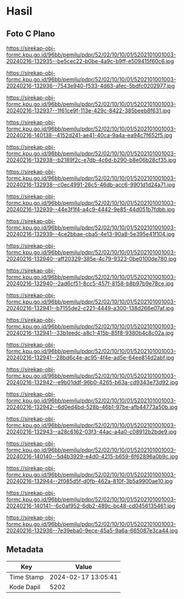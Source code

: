 # Hasil

## Foto C Plano

https://sirekap-obj-formc.kpu.go.id/96bb/pemilu/pdpr/52/02/10/10/01/5202101001003-20240216-132935--be5cec22-b0be-4a9c-b9ff-e509415f60c6.jpg

https://sirekap-obj-formc.kpu.go.id/96bb/pemilu/pdpr/52/02/10/10/01/5202101001003-20240216-132936--7543e940-f533-4d63-afec-5bdfc0202977.jpg

https://sirekap-obj-formc.kpu.go.id/96bb/pemilu/pdpr/52/02/10/10/01/5202101001003-20240216-132937--1f61ce9f-113e-429c-8422-385beeb8f631.jpg

https://sirekap-obj-formc.kpu.go.id/96bb/pemilu/pdpr/52/02/10/10/01/5202101001003-20240216-140138--4152d241-ae41-40ca-9a4a-ea94c7f652f5.jpg

https://sirekap-obj-formc.kpu.go.id/96bb/pemilu/pdpr/52/02/10/10/01/5202101001003-20240216-132938--b2189f2c-e7db-4c6d-b290-b8e06b28cf35.jpg

https://sirekap-obj-formc.kpu.go.id/96bb/pemilu/pdpr/52/02/10/10/01/5202101001003-20240216-132938--c0ec4991-26c5-46db-acc6-9901d1d24a71.jpg

https://sirekap-obj-formc.kpu.go.id/96bb/pemilu/pdpr/52/02/10/10/01/5202101001003-20240216-132939--44e3f1f4-a4c9-4442-9e85-44d051b7fdbb.jpg

https://sirekap-obj-formc.kpu.go.id/96bb/pemilu/pdpr/52/02/10/10/01/5202101001003-20240216-132939--4ce2bbae-cba5-4e13-90a8-5e395e41f104.jpg

https://sirekap-obj-formc.kpu.go.id/96bb/pemilu/pdpr/52/02/10/10/01/5202101001003-20240216-132940--aff20329-385e-4c79-9323-0be0100de780.jpg

https://sirekap-obj-formc.kpu.go.id/96bb/pemilu/pdpr/52/02/10/10/01/5202101001003-20240216-132940--2ad6cf51-8cc5-457f-8158-b8b97b9e78ce.jpg

https://sirekap-obj-formc.kpu.go.id/96bb/pemilu/pdpr/52/02/10/10/01/5202101001003-20240216-132941--b7155de2-c221-4449-a300-138d266e07af.jpg

https://sirekap-obj-formc.kpu.go.id/96bb/pemilu/pdpr/52/02/10/10/01/5202101001003-20240216-132941--33b1eedc-a8c1-415b-85f8-9380b4c8c02a.jpg

https://sirekap-obj-formc.kpu.go.id/96bb/pemilu/pdpr/52/02/10/10/01/5202101001003-20240216-132941--28bd6c4e-ac95-4f4e-ad5e-64ee814d2abf.jpg

https://sirekap-obj-formc.kpu.go.id/96bb/pemilu/pdpr/52/02/10/10/01/5202101001003-20240216-132942--e9b01ddf-96b0-4265-b63a-cd9343e73d92.jpg

https://sirekap-obj-formc.kpu.go.id/96bb/pemilu/pdpr/52/02/10/10/01/5202101001003-20240216-132942--6d0ed4bd-528b-46b1-97be-afb44773a50b.jpg

https://sirekap-obj-formc.kpu.go.id/96bb/pemilu/pdpr/52/02/10/10/01/5202101001003-20240216-132943--a28c6162-03f3-44ac-a4a0-c08912b2bde9.jpg

https://sirekap-obj-formc.kpu.go.id/96bb/pemilu/pdpr/52/02/10/10/01/5202101001003-20240216-140140--5d4b3929-e4d0-4215-b659-6f62896a0b9c.jpg

https://sirekap-obj-formc.kpu.go.id/96bb/pemilu/pdpr/52/02/10/10/01/5202101001003-20240216-132944--2f085d5f-d0fb-462a-810f-3b5a9900ae10.jpg

https://sirekap-obj-formc.kpu.go.id/96bb/pemilu/pdpr/52/02/10/10/01/5202101001003-20240216-140141--6c0af952-6db2-489c-bc48-cd0456135461.jpg

https://sirekap-obj-formc.kpu.go.id/96bb/pemilu/pdpr/52/02/10/10/01/5202101001003-20240216-132936--7e39eba0-9ece-45a5-9a6a-665087e3ca44.jpg


## Metadata

| Key        | Value               |
| ---------- | ------------------- |
| Time Stamp | 2024-02-17 13:05:41 |
| Kode Dapil | 5202                |



